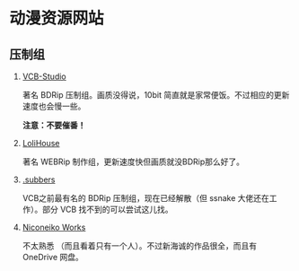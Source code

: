 # 动漫资源网站

## 压制组

1. [VCB-Studio](https://vcb-s.com)

   著名 BDRip 压制组。画质没得说，10bit 简直就是家常便饭。不过相应的更新速度也会慢一些。

   **注意：不要催番！**

2. [LoliHouse](https://lolihouse.cafe)

   著名 WEBRip 制作组，更新速度快但画质就没BDRip那么好了。

3. [.subbers](https://subbers.org)

   VCB之前最有名的 BDRip 压制组，现在已经解散（但 ssnake 大佬还在工作）。部分 VCB 找不到的可以尝试这儿找。

4. [Niconeiko Works](https://media.mxpkx.com/)

   不太熟悉 （而且看着只有一个人）。不过新海诚的作品很全，而且有 OneDrive 网盘。

